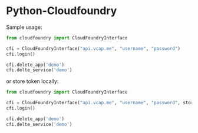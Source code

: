 # Python-Cloudfoundry

Sample usage:
```python
from cloudfoundry import CloudFoundryInterface

cfi = CloudFoundryInterface("api.vcap.me", "username", "password")
cfi.login()

cfi.delete_app('demo')
cfi.delte_service('demo')
```
or store token locally:
```python
from cloudfoundry import CloudFoundryInterface

cfi = CloudFoundryInterface("api.vcap.me", "username", "password", store_token=True)
cfi.login()

cfi.delete_app('demo')
cfi.delte_service('demo')
```
